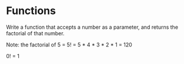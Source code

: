 Functions
===============

Write a function that accepts a number as a parameter, and returns the factorial of that number.

Note: the factorial of 5     =     5!     =     5 * 4 * 3 * 2 * 1     =     120

0! = 1
